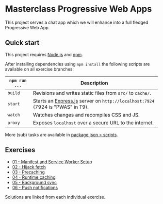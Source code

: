 # Masterclass Progressive Web Apps

This project serves a chat app which we will enhance into a full fledged Progressive Web App.

## Quick start

This project requires [Node.js](http://nodejs.org/) and [npm](https://npmjs.org/).

After installing dependencies using `npm install` the following scripts are available on all exercise branches:

`npm run ...` | Description
---|---
`build` | Revisions and writes static files from `src/` to `cache/`.
`start` | Starts an [Express.js](http://expressjs.com/) server on `http://localhost:7924` (7924 is "PWAS" in T9).
`watch` | Watches changes and recompiles CSS and JS.
`proxy` | Exposes `localhost` over a secure URL to the internet.

More (sub) tasks are available in [package.json > scripts](package.json).

## Exercises

- [01 - Manifest and Service Worker Setup](https://github.com/voorhoede/pwa-masterclass-24-01-2019/tree/01-service-worker-setup-exercise)
- [02 - Hijack fetch](https://github.com/voorhoede/pwa-masterclass-24-01-2019/tree/02-hijack-fetch-exercise)
- [03 - Precaching](https://github.com/voorhoede/pwa-masterclass-24-01-2019/tree/03-precaching-exercise)
- [04 - Runtime caching](https://github.com/voorhoede/pwa-masterclass-24-01-2019/tree/04-runtime-caching-exercise)
- [05 - Background sync](https://github.com/voorhoede/pwa-masterclass-24-01-2019/tree/05-background-sync-exercise)
- [06 - Push notifications](https://github.com/voorhoede/pwa-masterclass-24-01-2019/tree/06-push-notifications-exercise)

Solutions are linked from each individual exercise.
